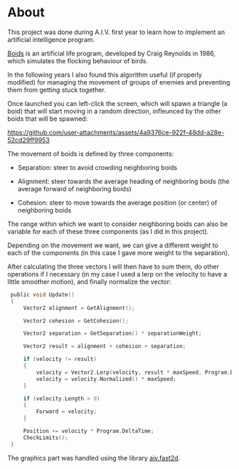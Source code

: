 # About
 
This project was done during A.I.V. first year to learn how to implement an artificial intelligence program.

[Boids](https://en.wikipedia.org/wiki/Boids) is an artificial life program, developed by Craig Reynolds in 1986, which simulates the flocking behaviour of birds.

In the following years I also found this algorithm useful (if properly modified) for managing the movement of groups of enemies and preventing them from getting stuck together.

Once launched you can left-click the screen, which will spawn a triangle (a boid) that will start moving in a random direction, infleunced by the other boids that will be spawned:

https://github.com/user-attachments/assets/4a9376ce-922f-48dd-a28e-52cd29ff9953

The movement of boids is defined by three components:

* Separation: steer to avoid crowding neighboring boids

* Alignment: steer towards the average heading of neighboring boids (the average forward of neighboring boids)

* Cohesion: steer to move towards the average position (or center) of neighboring boids

The range within which we want to consider neighboring boids can also be variable for each of these three components (as I did in this project).

Depending on the movement we want, we can give a different weight to each of the components (in this case I gave more weight to the separation).

After calculating the three vectors I will then have to sum them, do other operations if I necessary (in my case I used a lerp on the velocity to have a little smoother motion), and finally normalize the vector:

``` c   
 public void Update()
 {
     Vector2 alignment = GetAlignment();

     Vector2 cohesion = GetCohesion();

     Vector2 separation = GetSeparation() * separationWeight;

     Vector2 result = alignment + cohesion + separation;

     if (velocity != result)
     {
         velocity = Vector2.Lerp(velocity, result * maxSpeed, Program.DeltaTime * 0.5f);
         velocity = velocity.Normalized() * maxSpeed;
     }

     if (velocity.Length > 0)
     {
         Forward = velocity;
     }

     Position += velocity * Program.DeltaTime;
     CheckLimits();
 }
```

The graphics part was handled using the library [aiv.fast2d](https://github.com/aiv01/aiv-fast2d).















































